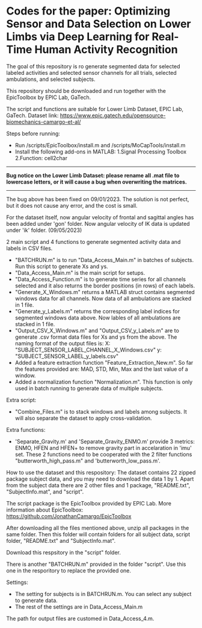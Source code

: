 # Codes for the paper: Optimizing Sensor and Data Selection on Lower Limbs via Deep Learning for Real-Time Human Activity Recognition
The goal of this repository is ro generate segmented data for selected labeled activities and selected sensor channels for all trials, selected ambulations, and selected subjects.

This repository should be downloaded and run together with the EpicToolbox by EPIC Lab, GaTech.

The script and functions are suitable for Lower Limb Dataset, EPIC Lab, GaTech.
Dataset link: https://www.epic.gatech.edu/opensource-biomechanics-camargo-et-al/

Steps before running:
- Run /scripts/EpicToolbox/install.m and /scripts/MoCapTools/install.m
- Install the following add-ons in MATLAB:
	1.Signal Processing Toolbox
	2.Function: cell2char
	
*************************************************************************************************************************************************
**Bug notice on the Lower Limb Dataset: please rename all .mat file to lowercase letters, or it will cause a bug when overwriting the matrices.**
*************************************************************************************************************************************************
The bug above has been fixed on 09/01/2023. The solution is not perfect, but it does not cause any error, and the cost is small.

For the dataset itself, now angular velocity of frontal and sagittal angles has been added under 'gon' folder.
Now angular velocity of IK data is updated under 'ik' folder. (09/05/2023)

2 main script and 4 functions to generate segmented activity data and labels in CSV files.
- "BATCHRUN.m" is to run "Data_Access_Main.m" in batches of subjects. Run this script to generate Xs and ys.
- "Data_Access_Main.m" is the main script for setups. 
- "Data_Access_Function.m" is to generate time series for all channels selected and it also returns the border positions (in rows) of each labels.
- "Generate_X_Windows.m" returns a MATLAB struct contains segmented windows data for all channels. Now data of all ambulations are stacked in 1 file.
- "Generate_y_Labels.m" returns the corresponding label indices for segmented windows data above. Now lables of all ambulations are stacked in 1 file.
- "Output_CSV_X_Windows.m" and "Output_CSV_y_Labels.m" are to generate .csv format data files for Xs and ys from the above. The naming format of the output files is: 
    X: "SUBJECT_SENSOR_LABEL_CHANNEL_X_Windows.csv" 
    y: "SUBJECT_SENSOR_LABEL_y_labels.csv"
- Added a feature extraction function "Feature_Extraction_New.m". So far the features provided are: MAD, STD, Min, Max and the last value of a window.
- Added a normalization function "Normalization.m". This function is only used in batch running to generate data of multiple subjects.

Extra script:
- "Combine_Files.m" is to stack windows and labels among subjects. It will also separate the dataset to apply cross-validation. 

Extra functions:
- 'Separate_Gravity.m' and 'Separate_Gravity_ENMO.m' provide 3 metrics: ENMO, HFEN and HFEN+ to remove gravity part in accelaration in 'imu' set. These 2 functions need to be cooperated with the 2 filter functions "butterworth_high_pass.m" and 'butterworth_low_pass.m'.

How to use the dataset and this respository:
The dataset contains 22 zipped package subject data, and you may need to download the data 1 by 1. Apart from the subject data there are 2 other files and 1 package, "README.txt", "SubjectInfo.mat", and "script".

The script package is the EpicToolbox provided by EPIC Lab. More information about EpicToolbox: https://github.com/JonathanCamargo/EpicToolbox

After downloading all the files mentioned above, unzip all packages in the same folder. Then this folder will contain folders for all subject data, script folder, "README.txt" and "SubjectInfo.mat".

Download this respsitory in the "script" folder.

There is another "BATCHRUN.m" provided in the folder "script". Use this one in the resporitory to replace the provided one.

Settings:
- The setting for subjects is in BATCHRUN.m. You can select any subject to generate data.
- The rest of the settings are in Data_Access_Main.m

The path for output files are customed in Data_Access_4.m.

